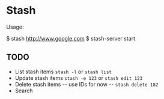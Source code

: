 # Stash

Usage:

$ stash http://www.google.com
$ stash-server start


## TODO

* List stash items `stash -l` or `stash list`
* Update stash items `stash -e 123` or `stash edit 123`
* Delete stash items -- use IDs for now -- `stash delete 182`
* Search

